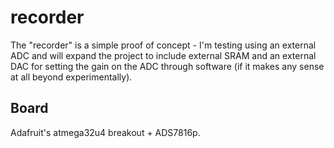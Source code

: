 recorder
========

The "recorder" is a simple proof of concept - I'm testing using an external ADC and will expand the project to include external SRAM and an external DAC for setting the gain on the ADC through software (if it makes any sense at all beyond experimentally).

## Board
Adafruit's atmega32u4 breakout + ADS7816p.

